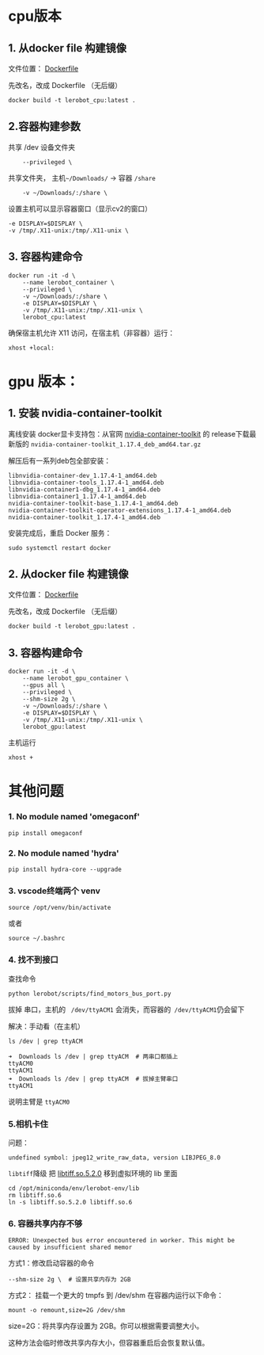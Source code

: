 # cpu版本

## 1. 从docker file 构建镜像

文件位置： [Dockerfile](../DockerFile/cpu/Dockerfile) 

先改名，改成 Dockerfile （无后缀）
```
docker build -t lerobot_cpu:latest .
```

## 2.容器构建参数

共享 /dev 设备文件夹

```
    --privileged \
```

共享文件夹， 主机`~/Downloads/`  -> 容器 `/share`

```
    -v ~/Downloads/:/share \
```

设置主机可以显示容器窗口（显示cv2的窗口）

    -e DISPLAY=$DISPLAY \
    -v /tmp/.X11-unix:/tmp/.X11-unix \



## 3. 容器构建命令

```
docker run -it -d \
    --name lerobot_container \
    --privileged \
    -v ~/Downloads/:/share \
    -e DISPLAY=$DISPLAY \
    -v /tmp/.X11-unix:/tmp/.X11-unix \
    lerobot_cpu:latest
```

 确保宿主机允许 X11 访问，在宿主机（非容器）运行：

```
xhost +local:
```



# gpu 版本：

## 1. 安装 nvidia-container-toolkit

离线安装 docker显卡支持包：从官网 [nvidia-container-toolkit](https://github.com/NVIDIA/nvidia-container-toolkit) 的 release下载最新版的 `nvidia-container-toolkit_1.17.4_deb_amd64.tar.gz`

解压后有一系列deb包全部安装：

```
libnvidia-container-dev_1.17.4-1_amd64.deb                                                                                   
libnvidia-container-tools_1.17.4-1_amd64.deb
libnvidia-container1-dbg_1.17.4-1_amd64.deb
libnvidia-container1_1.17.4-1_amd64.deb
nvidia-container-toolkit-base_1.17.4-1_amd64.deb
nvidia-container-toolkit-operator-extensions_1.17.4-1_amd64.deb
nvidia-container-toolkit_1.17.4-1_amd64.deb
```

安装完成后，重启 Docker 服务：

```
sudo systemctl restart docker
```

## 2. 从docker file 构建镜像

文件位置： [Dockerfile](../DockerFile/gpu/Dockerfile) 

先改名，改成 Dockerfile （无后缀）

```
docker build -t lerobot_gpu:latest .
```

## 3. 容器构建命令

```
docker run -it -d \
    --name lerobot_gpu_container \
    --gpus all \
    --privileged \
    --shm-size 2g \
    -v ~/Downloads/:/share \
    -e DISPLAY=$DISPLAY \
    -v /tmp/.X11-unix:/tmp/.X11-unix \
    lerobot_gpu:latest
```

主机运行

```
xhost +
```





# 其他问题

### 1. No module named 'omegaconf'

```
pip install omegaconf
```

### 2. No module named 'hydra'

```
pip install hydra-core --upgrade
```

### 3. vscode终端两个 venv

```
source /opt/venv/bin/activate
```

或者

```
source ~/.bashrc
```

### 4. 找不到接口

查找命令

```
python lerobot/scripts/find_motors_bus_port.py
```

拔掉 串口，主机的 ` /dev/ttyACM1` 会消失，而容器的` /dev/ttyACM1`仍会留下

解决：手动看（在主机）

```
ls /dev | grep ttyACM
```

```
➜  Downloads ls /dev | grep ttyACM  # 两串口都插上
ttyACM0
ttyACM1
➜  Downloads ls /dev | grep ttyACM  # 拔掉主臂串口
ttyACM1
```

说明主臂是 `ttyACM0`

### 5.相机卡住

问题：

```
undefined symbol: jpeg12_write_raw_data, version LIBJPEG_8.0
```

`libtiff`降级 把 [libtiff.so.5.2.0](assets/libtiff.so.5.2.0) 移到虚拟环境的 lib 里面

```
cd /opt/miniconda/env/lerobot-env/lib
rm libtiff.so.6
ln -s libtiff.so.5.2.0 libtiff.so.6
```



### 6. 容器共享内存不够

```
ERROR: Unexpected bus error encountered in worker. This might be caused by insufficient shared memor
```

方式1：修改启动容器的命令

```
--shm-size 2g \  # 设置共享内存为 2GB
```

方式2： 挂载一个更大的 tmpfs 到 /dev/shm
在容器内运行以下命令：

```
mount -o remount,size=2G /dev/shm
```

size=2G：将共享内存设置为 2GB。你可以根据需要调整大小。

这种方法会临时修改共享内存大小，但容器重启后会恢复默认值。
